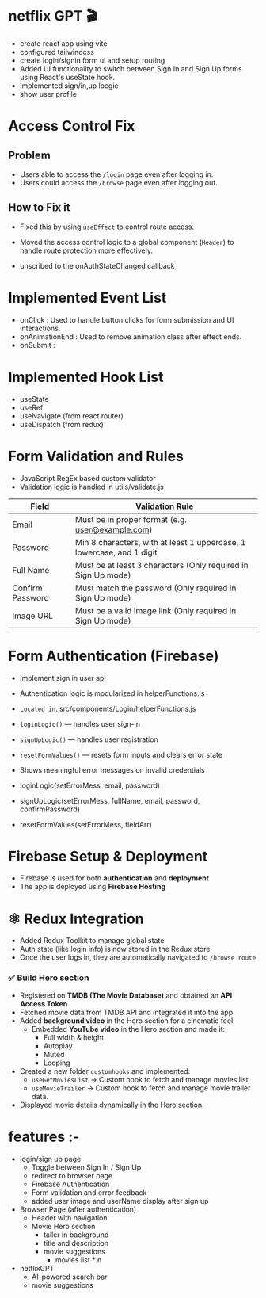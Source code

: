 # netflix GPT 🎬

- create react app using vite
- configured tailwindcss
- create login/signin form ui and setup routing
- Added UI functionality to switch between Sign In and Sign Up forms using React's useState hook.
- implemented sign/in,up locgic
- show user profile 

# Access Control Fix
## Problem  
- Users able to access the `/login` page even after logging in.  
- Users could access the `/browse` page even after logging out.

## How to Fix it  
- Fixed this by using `useEffect` to control route access.  
- Moved the access control logic to a global component (`Header`) to handle route protection more effectively.

- unscribed to the onAuthStateChanged callback 

# Implemented Event List
- onClick           :  Used to handle button clicks for form submission and UI interactions.
- onAnimationEnd    :  Used to remove animation class after effect ends.
- onSubmit          :


# Implemented Hook List
- useState
- useRef
- useNavigate (from react router)
- useDispatch (from redux)


# Form Validation and Rules
 - JavaScript RegEx based custom validator
 - Validation logic is handled in utils/validate.js

|   Field               |          Validation Rule                                                          |
|-----------------------|-----------------------------------------------------------------------------------|
|  Email                |   Must be in proper format (e.g. user@example.com)                                |
|  Password             |   Min 8 characters, with at least 1 uppercase, 1 lowercase, and 1 digit           |
|  Full Name            |   Must be at least 3 characters (Only required in Sign Up mode)                   |
|  Confirm Password     |   Must match the password (Only required in Sign Up mode)                         |
|  Image URL            |   Must be a valid image link (Only required in Sign Up mode)                      |


# Form Authentication (Firebase)
   - implement sign in user api
   - Authentication logic is modularized in helperFunctions.js
   - `Located in`: src/components/Login/helperFunctions.js
   - `loginLogic()` — handles user sign-in
   - `signUpLogic()` — handles user registration
   - `resetFormValues()` — resets form inputs and clears error state
   - Shows meaningful error messages on invalid credentials


- loginLogic(setErrorMess, email, password)
- signUpLogic(setErrorMess, fullName, email, password, confirmPassword)
- resetFormValues(setErrorMess, fieldArr)


# Firebase Setup & Deployment
   - Firebase is used for both **authentication** and **deployment**
   - The app is deployed using **Firebase Hosting**


# ⚛️ Redux Integration
   - Added Redux Toolkit to manage global state
   - Auth state (like login info) is now stored in the Redux store
   - Once the user logs in, they are automatically navigated to `/browse route`

### ✅ Build Hero section 
- Registered on **TMDB (The Movie Database)** and obtained an **API Access Token**.
- Fetched movie data from TMDB API and integrated it into the app.
- Added **background video** in the Hero section for a cinematic feel.
  - Embedded **YouTube video** in the Hero section and made it:
    - Full width & height
    - Autoplay
    - Muted
    - Looping
- Created a new folder `customhooks` and implemented:
  - `useGetMoviesList` → Custom hook to fetch and manage movies list.
  - `useMovieTrailer` → Custom hook to fetch and manage movie trailer data.
- Displayed movie details dynamically in the Hero section.

# features :-
- login/sign up page
    - Toggle between Sign In / Sign Up
    - redirect to browser page
    - Firebase Authentication
    - Form validation and error feedback
    - added user image and userName display after sign up
- Browser Page (after authentication)
    - Header with navigation
    - Movie Hero section
        - tailer in background
        - title and description
        - movie suggestions
            - movies list * n
- netflixGPT 
    - AI-powered search bar
    - movie suggestions 